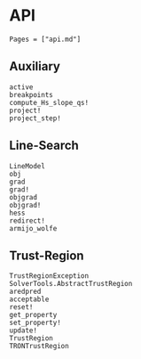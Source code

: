 # API

```@contents
Pages = ["api.md"]
```
## Auxiliary

```@docs
active
breakpoints
compute_Hs_slope_qs!
project!
project_step!
```

## Line-Search

```@docs
LineModel
obj
grad
grad!
objgrad
objgrad!
hess
redirect!
armijo_wolfe
```

## Trust-Region

```@docs
TrustRegionException
SolverTools.AbstractTrustRegion
aredpred
acceptable
reset!
get_property
set_property!
update!
TrustRegion
TRONTrustRegion
```
